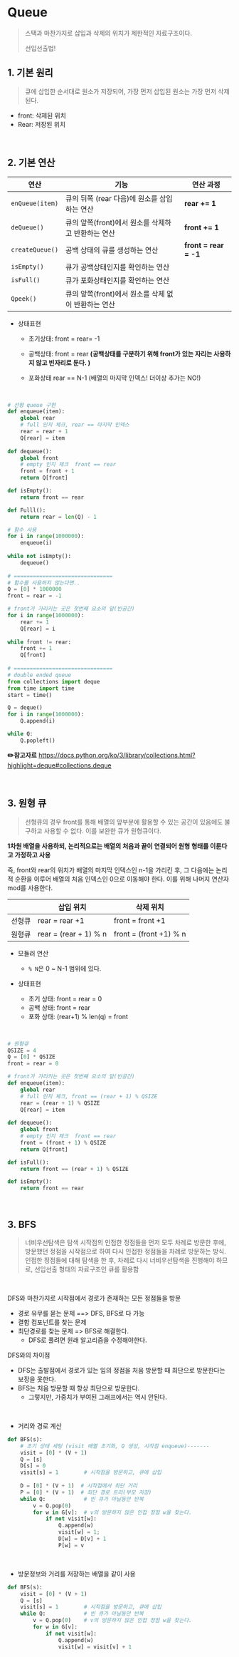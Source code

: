 # Queue

> 스택과 마찬가지로 삽입과 삭제의 위치가 제한적인 자료구조이다. 
>
> 선입선출법!

## 1. 기본 원리 

> 큐에 삽입한 순서대로 원소가 저장되어, 가장 먼저 삽입된 원소는 가장 먼저 삭제된다. 

- front: 삭제된 위치 
- Rear: 저장된 위치

<br>

## 2. 기본 연산

| 연산            | 기능                                                | 연산 과정             |
| --------------- | --------------------------------------------------- | --------------------- |
| `enQueue(item)` | 큐의 뒤쪽 (rear 다음)에 원소를 삽입하는 연산        | **rear += 1**         |
| `deQueue()`     | 큐의 앞쪽(front)에서 원소를 삭제하고 반환하는 연산  | **front += 1**        |
| `createQueue()` | 공백 상태의 큐를 생성하는 연산                      | **front = rear = -1** |
| `isEmpty()`     | 큐가 공백상태인지를 확인하는 연산                   |                       |
| `isFull()`      | 큐가 포화상태인지를 확인하는 연산                   |                       |
| `Qpeek()`       | 큐의 앞쪽(front)에서 원소를 삭제 없이 반환하는 연산 |                       |

- 상태표현

  - 초기상태: front = rear= -1

  - 공백상태: front = rear **(공백상태를 구분하기 위해 front가 있는 자리는 사용하지 않고 빈자리로 둔다. )**

  - 포화상태 rear == N-1 (배열의 마지막 인덱스! 더이상 추가는 NO!)


<br>

```python
# 선형 queue 구현
def enqueue(item):
    global rear
    # full 인지 체크, rear == 마지막 인덱스
    rear = rear + 1
    Q[rear] = item
    
def dequeue():
    global front
    # empty 인지 체크  front == rear
    front = front + 1
    return Q[front]

def isEmpty():
    return front == rear

def Fulll():
    return rear = len(Q) - 1

# 함수 사용
for i in range(1000000):
    enqueue(i)
    
while not isEmpty():
    dequeue()
    
# ===============================
# 함수를 사용하지 않는다면..
Q = [0] * 1000000
front = rear = -1

# front가 가리키는 곳은 첫번째 요소의 앞(빈공간)
for i in range(1000000):
    rear += 1
    Q[rear] = i
    
while front != rear:
    front += 1
    Q[front]
    
# ===============================
# double ended queue
from collections import deque
from time import time
start = time()

Q = deque()
for i in range(1000000):
    Q.append(i)

while Q:
    Q.popleft()
```

**:pencil2:참고자료** https://docs.python.org/ko/3/library/collections.html?highlight=deque#collections.deque

<br>

## 3. 원형 큐

> 선형큐의 경우 front를 통해 배열의 앞부분에 활용할 수 있는 공간이 있음에도 불구하고 사용할 수 없다. 
> 이를 보완한 큐가 원형큐이다. 

**1차원 배열을 사용하되, 논리적으로는 배열의 처음과 끝이 연결되어 원형 형태를 이룬다고 가정하고 사용**

즉, front와 rear의 위치가 배열의 마지막 인덱스인 n-1을 가리킨 후, 그 다음에는 논리적 순환을 이루어 배열의 처음 인덱스인 0으로 이동해야 한다. 
이를 위해 나머지 연산자 mod를 사용한다. 

|        | 삽입 위치             | 삭제 위치              |
| ------ | --------------------- | ---------------------- |
| 선형큐 | rear = rear +1        | front = front +1       |
| 원형큐 | rear = (rear + 1) % n | front = (front +1) % n |

- 모듈러 연산 
  - `% N`은 0 ~ N-1 범위에 있다.  

- 상태표현
  - 초기 상태: front = rear = 0 
  - 공백 상태: front = rear
  - 포화 상태: (rear+1) % len(q) = front

<br>

```python
# 원형큐
QSIZE = 4
Q = [0] * QSIZE
front = rear = 0

# front가 가리키는 곳은 첫번째 요소의 앞(빈공간)
def enqueue(item):
    global rear
    # full 인지 체크, front == (rear + 1) % QSIZE
    rear = (rear + 1) % QSIZE
    Q[rear] = item
    
def dequeue():
    global front
    # empty 인지 체크  front == rear
    front = (front + 1) % QSIZE
    return Q[front]

def isFull():
    return front == (rear + 1) % QSIZE

def isEmpty():
    return front == rear
```

<br>

## 3. BFS

> 너비우선탐색은 탐색 시작점의 인접한 정점들을 먼저 모두 차례로 방문한 후에, 방문했던 정점을 시작점으로 하여 다시 인접한 정점들을 차례로 방문하는 방식. 인접한 정점들에 대해 탐색을 한 후, 차례로 다시 너비우선탐색을 진행해야 하므로, 선입선출 형태의 자료구조인 큐를 활용함

<br>

DFS와 마찬가지로 시작점에서 경로가 존재하는 모든 정점들을 방문

- 경로 유무를 묻는 문제 ==> DFS, BFS로 다 가능
- 결합 컴포넌트를 찾는 문제
- 최단경로를 찾는 문제 => BFS로 해결한다.
  - DFS로 풀려면 원래 알고리즘을 수정해야한다.

DFS와의 차이점

- DFS는 출발점에서 경로가 있는 임의 정점을 처음 방문할 때 최단으로 방문한다는 보장을 못한다.
- BFS는 처음 방문할 때 항상 최단으로 방문한다.
  - 그렇지만, 가중치가 부여된 그래프에서는 역시 안된다.

<br>

- 거리와 경로 계산

```python
def BFS(s):
    # 초기 상태 세팅 (visit 배열 초기화, Q 생성, 시작점 enqueue)-------
    visit = [0] * (V + 1)
    Q = [s]
    D[s] = 0
    visit[s] = 1        # 시작점을 방문하고, 큐에 삽입
    
    D = [0] * (V + 1)  # 시작점에서 최단 거리
    P = [0] * (V + 1)  # 최단 경로 트리(부모 저장)
    while Q:            # 빈 큐가 아닐동안 반복
        v = Q.pop(0)
        for w in G[v]:  # v의 방문하지 않은 인접 정점 w을 찾는다.
            if not visit[w]:
                Q.append(w)
                visit[w] = 1;
                D[w] = D[v] + 1
                P[w] = v
```

<br>

- 방문정보와 거리를 저장하는 배열을 같이 사용

```python
def BFS(s):
    visit = [0] * (V + 1)
    Q = [s]
    visit[s] = 1        # 시작점을 방문하고, 큐에 삽입
    while Q:            # 빈 큐가 아닐동안 반복
        v = Q.pop(0)    # v의 방문하지 않은 인접 정점 w을 찾는다.
        for w in G[v]:
            if not visit[w]:
                Q.append(w)
                visit[w] = visit[v] + 1
```

<br>